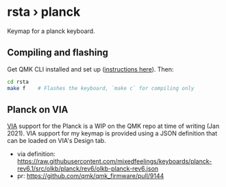 # rsta › planck

Keymap for a planck keyboard.

## Compiling and flashing

Get QMK CLI installed and set up ([instructions here](https://beta.docs.qmk.fm/cli/cli)). Then:

```sh
cd rsta
make f    # Flashes the keyboard, `make c` for compiling only
```

## Planck on VIA

[VIA] support for the Planck is a WIP on the QMK repo at time of writing (Jan 2021). VIA support for my keymap is provided using a JSON definition that can be loaded on VIA's Design tab.

[via]: https://caniusevia.com/

- via definition: https://raw.githubusercontent.com/mixedfeelings/keyboards/planck-rev6.1/src/olkb/planck/rev6/olkb-planck-rev6.json
- pr: https://github.com/qmk/qmk_firmware/pull/9144
